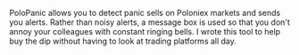 PoloPanic allows you to detect panic sells on Poloniex markets and sends you alerts.
Rather than noisy alerts, a message box is used so that you don't annoy your colleagues with constant ringing bells.
I wrote this tool to help buy the dip without having to look at trading platforms all day.
